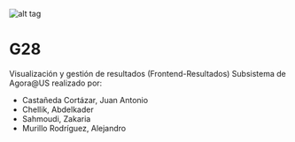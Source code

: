 ![alt tag](https://api.travis-ci.org/AgoraUS-G2-1617/G28.svg?branch=develop)
# G28
Visualización y gestión de resultados (Frontend-Resultados)
Subsistema de Agora@US realizado por: 
* Castañeda Cortázar, Juan Antonio
* Chellik, Abdelkader
* Sahmoudi, Zakaria
* Murillo Rodríguez, Alejandro
